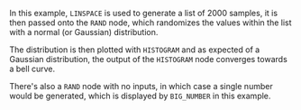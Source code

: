 In this example, `LINSPACE` is used to generate a list of 2000 samples, it is then passed onto the `RAND` node,
which randomizes the values within the list with a normal (or Gaussian) distribution.

The distribution is then plotted with `HISTOGRAM` and as expected of a Gaussian distribution,
the output of the `HISTOGRAM` node converges towards a bell curve.

There's also a `RAND` node with no inputs, in which case a single number would be generated, which is displayed by `BIG_NUMBER` in this example.
